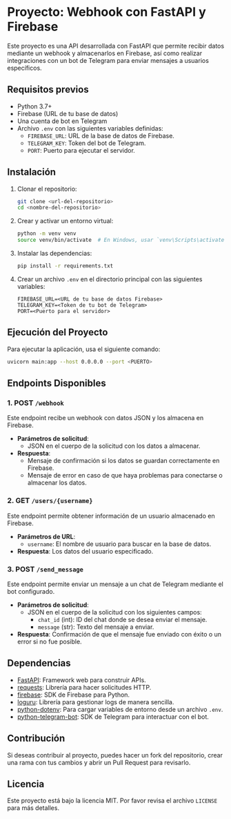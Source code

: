 # Proyecto: Webhook con FastAPI y Firebase

Este proyecto es una API desarrollada con FastAPI que permite recibir datos mediante un webhook y almacenarlos en Firebase, así como realizar integraciones con un bot de Telegram para enviar mensajes a usuarios específicos.

## Requisitos previos

- Python 3.7+
- Firebase (URL de tu base de datos)
- Una cuenta de bot en Telegram
- Archivo `.env` con las siguientes variables definidas:
  - `FIREBASE_URL`: URL de la base de datos de Firebase.
  - `TELEGRAM_KEY`: Token del bot de Telegram.
  - `PORT`: Puerto para ejecutar el servidor.

## Instalación

1. Clonar el repositorio:

   ```bash
   git clone <url-del-repositorio>
   cd <nombre-del-repositorio>
   ```

2. Crear y activar un entorno virtual:

   ```bash
   python -m venv venv
   source venv/bin/activate  # En Windows, usar `venv\Scripts\activate`
   ```

3. Instalar las dependencias:

   ```bash
   pip install -r requirements.txt
   ```

4. Crear un archivo `.env` en el directorio principal con las siguientes variables:

   ```
   FIREBASE_URL=<URL de tu base de datos Firebase>
   TELEGRAM_KEY=<Token de tu bot de Telegram>
   PORT=<Puerto para el servidor>
   ```

## Ejecución del Proyecto

Para ejecutar la aplicación, usa el siguiente comando:

```bash
uvicorn main:app --host 0.0.0.0 --port <PUERTO>
```

## Endpoints Disponibles

### 1. POST `/webhook`

Este endpoint recibe un webhook con datos JSON y los almacena en Firebase.

- **Parámetros de solicitud**:
  - JSON en el cuerpo de la solicitud con los datos a almacenar.
- **Respuesta**:
  - Mensaje de confirmación si los datos se guardan correctamente en Firebase.
  - Mensaje de error en caso de que haya problemas para conectarse o almacenar los datos.

### 2. GET `/users/{username}`

Este endpoint permite obtener información de un usuario almacenado en Firebase.

- **Parámetros de URL**:
  - `username`: El nombre de usuario para buscar en la base de datos.
- **Respuesta**: Los datos del usuario especificado.

### 3. POST `/send_message`

Este endpoint permite enviar un mensaje a un chat de Telegram mediante el bot configurado.

- **Parámetros de solicitud**:
  - JSON en el cuerpo de la solicitud con los siguientes campos:
    - `chat_id` (int): ID del chat donde se desea enviar el mensaje.
    - `message` (str): Texto del mensaje a enviar.
- **Respuesta**: Confirmación de que el mensaje fue enviado con éxito o un error si no fue posible.

## Dependencias

- [FastAPI](https://fastapi.tiangolo.com/): Framework web para construir APIs.
- [requests](https://docs.python-requests.org/): Librería para hacer solicitudes HTTP.
- [firebase](https://pypi.org/project/python-firebase/): SDK de Firebase para Python.
- [loguru](https://loguru.readthedocs.io/): Librería para gestionar logs de manera sencilla.
- [python-dotenv](https://pypi.org/project/python-dotenv/): Para cargar variables de entorno desde un archivo `.env`.
- [python-telegram-bot](https://python-telegram-bot.readthedocs.io/): SDK de Telegram para interactuar con el bot.

## Contribución

Si deseas contribuir al proyecto, puedes hacer un fork del repositorio, crear una rama con tus cambios y abrir un Pull Request para revisarlo.

## Licencia

Este proyecto está bajo la licencia MIT. Por favor revisa el archivo `LICENSE` para más detalles.


